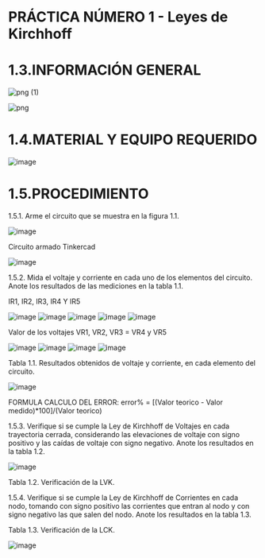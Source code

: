 # PRÁCTICA NÚMERO 1 - Leyes de Kirchhoff

# 1.3.INFORMACIÓN GENERAL

   ![png (1)](https://user-images.githubusercontent.com/85137954/120727902-50d75480-c4a1-11eb-91ae-d48a79cf66af.png)

   ![png](https://user-images.githubusercontent.com/85137954/120725086-c55ac500-c49a-11eb-85cc-3270c139461e.png)

# 1.4.MATERIAL Y EQUIPO REQUERIDO

   ![image](https://user-images.githubusercontent.com/85137954/120722157-e6201c00-c494-11eb-9eaf-f48bb89aa4da.png)

# 1.5.PROCEDIMIENTO

 1.5.1. Arme el circuito que se muestra en la figura 1.1.
 
![image](https://user-images.githubusercontent.com/85137954/120722278-1e275f00-c495-11eb-869a-d4f4a54a1ec1.png)

 Circuito armado Tinkercad
 
![image](https://user-images.githubusercontent.com/85137954/120723209-efaa8380-c496-11eb-8339-d83223eae912.png)

 1.5.2. Mida el voltaje y corriente en cada uno de los elementos del circuito. Anote los
resultados de las mediciones en la tabla 1.1.

   IR1, IR2, IR3, IR4 Y IR5 
 
 ![image](https://user-images.githubusercontent.com/85137954/120724385-5630a100-c499-11eb-9005-c3fc3ff3b5d4.png)                ![image](https://user-images.githubusercontent.com/85137954/120724596-c5a69080-c499-11eb-9f16-4e1a9213b3c7.png)                ![image](https://user-images.githubusercontent.com/85137954/120724634-d22ae900-c499-11eb-8adc-3c6995bac11b.png)                ![image](https://user-images.githubusercontent.com/85137954/120724654-dd7e1480-c499-11eb-9c13-f9176bd9b262.png)                ![image](https://user-images.githubusercontent.com/85137954/120724677-e7a01300-c499-11eb-9455-c586cb941363.png)

Valor de los voltajes VR1, VR2, VR3 = VR4 y VR5 

![image](https://user-images.githubusercontent.com/85137954/120726239-3c915880-c49d-11eb-8d4c-ede57879596c.png)                ![image](https://user-images.githubusercontent.com/85137954/120726255-474bed80-c49d-11eb-9b96-503b663f657d.png)                ![image](https://user-images.githubusercontent.com/85137954/120726402-9b56d200-c49d-11eb-911d-740d267c4c92.png)                ![image](https://user-images.githubusercontent.com/85137954/120726449-b590b000-c49d-11eb-8399-70fb51f25584.png)


Tabla 1.1. Resultados obtenidos de voltaje y corriente, en cada elemento del circuito.

![image](https://user-images.githubusercontent.com/85137954/120725600-f5ef2e80-c49b-11eb-90f7-20102026155d.png)

FORMULA CALCULO DEL ERROR:    error% = [(Valor teorico - Valor medido)*100]/(Valor teorico)

1.5.3. Verifique si se cumple la Ley de Kirchhoff de Voltajes en cada trayectoria cerrada,
considerando las elevaciones de voltaje con signo positivo y las caídas de voltaje con
signo negativo. Anote los resultados en la tabla 1.2.

   ![image](https://user-images.githubusercontent.com/85137954/120727960-75cbc780-c4a1-11eb-9e97-777043913e78.png)


Tabla 1.2. Verificación de la LVK.


1.5.4. Verifique si se cumple la Ley de Kirchhoff de Corrientes en cada nodo, tomando
con signo positivo las corrientes que entran al nodo y con signo negativo las que salen
del nodo. Anote los resultados en la tabla 1.3.

Tabla 1.3. Verificación de la LCK.

![image](https://user-images.githubusercontent.com/85137954/120725685-220aaf80-c49c-11eb-81d8-0fb09f007fbe.png)



          








